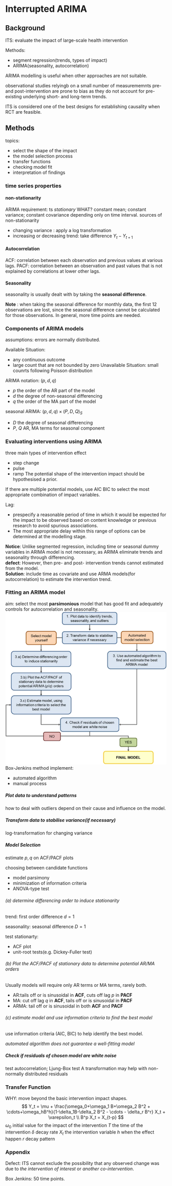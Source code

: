 # Interrupted ARIMA

## Background
ITS: evaluate the impact of large-scale health intervention

Methods: 
* segment regression(trends, types of impact)
* ARIMA(seasonality, autocorrelation)

ARIMA modelling is useful when other approaches are not suitable.

observational studies relyingb on a small number of measurememnts pre- and post-intervention are prone to bias as they do not account for pre-existing underlying short- and long-term trends.

ITS is considered one of the best designs for establishing causality when RCT are feasible.

## Methods
topics:
* select the shape of the impact
* the model selection process
* transfer functions
* checking model fit
* interpretation of findings

### time series properties

#### non-stationarity
ARIMA requirement: ts *stationary*
WHAT? constant mean; constant variance; constant covariance depending only on time interval.
sources of non-stationarity
* changing variance : apply a log transformation
* increasing or decreasing trend: take difference $Y_t - Y_{t+1}$

#### Autocorrelation
ACF: correlation between each observation and previous values at various lags.
PACF: correlation between an observation and past values that is not explained by correlations at lower other lags.

#### Seasonality
seasonality is usually dealt with by taking the **seasonal difference**.

**Note** : when taking the seasonal difference for monthly data, the first 12 observations are lost, since the seasonal difference cannot be calculated for those observations. In general, more time points are needed.

### Components of ARIMA models
assumptions: errors are normally distributed.

Available Situation:
* any continuous outcome
* large count that are not bounded by zero
Unavailable Situation: small counrts following Poisson distribution

ARIMA notation: $(p,d,q)$
* $p$ the order of the AR part of the model
* $d$ the degree of non-seasonal differencing
* $q$ the order of the MA part of the model

seasonal ARIMA: $(p,d,q)\times (P,D,Q)_S$
* $D$ the degree of seasonal differencing
* $P$, $Q$ AR, MA terms for seasonal component

### Evaluating interventions using ARIMA
three main types of intervention effect
* step change
* pulse
* ramp
The potential shape of the intervention impact should be hypothesised a prior.

If there are multiple potential models,  use AIC BIC to select the most appropriate combination of impact variables.

Lag: 
* prespecify a reasonable period of time in which it would be expected for the impact to be observed based on content knowledge or previous research to avoid spurious associations.
* The most appropriate delay within this range of options can be determined at the modelling stage.

**Notice**: Unlike segmented regression, including time or seasonal dummy variables in ARIMA model is not necessary, as ARIMA eliminate trends and seasonality through differencing.</br>
**defect**: However, then pre- and post- intervention trends cannot estimated from the model.</br>
**Solution**: include time as covariate and use ARMA models(for autocorrelation) to estimate the intervention trend.

### Fitting an ARIMA model
aim: select the most **parsimonious** model that has good fit and adequately controls for autocorrelation and seasonality.
![](pics/ARIMAflowchart.webp)
Box-Jenkins method
implement:
* automated algorithm
* manual process

##### Plot data to understand patterns
how to deal with outliers depend on their cause and influence on the model.

##### Transform data to stabilise variance(if necessary)
log-transformation for changing variance

##### Model Selection
estimate $p, q$ on ACF/PACF plots

choosing between candidate functions
* model parsimony
* minimization of information criteria
* ANOVA-type test
###### (a) determine differencing order to induce stationarity
trend: first order difference $d=1$

seasonality: seasonal difference $D=1$

test stationarty:
* ACF plot
* unit-root tests(e.g. Dickey-Fuller test)

###### (b) Plot the ACF/PACF of stationary data to determine potential AR/MA orders
Usually models will require only AR terms or MA terms, rarely both.
* AR:tails off or is sinusoidal in **ACF**, cuts off lag $p$ in **PACF**
* MA: cut off lag $q$ in **ACF**, tails off or is sinusoidal in **PACF**
* ARMA: tail off or is sinusoidal in both **ACF** and **PACF**


###### (c) estimate model and use information criteria to find the best model
use information criteria (AIC, BIC) to help identify the best model.

*automated algorithm does not guarantee a well-fitting model*


##### Check if residuals of chosen model are white noise
test autocorrelation; Ljung-Box test
A transformation may help with non-normally distributed residuals


### Transfer Function
WHY:  move beyond the basic intervention impact shapes.
$$
Y_t = \mu + \frac{\omega_0+\omega_1 B+\omega_2 B^2 + \cdots+\omega_hB^h}{1-\delta_1B-\delta_2 B^2 - \cdots - \delta_r B^r} X_t + \varepsilon_t \\
B^p X_t = X_{t-p}
$$
$\omega_0$ initial value for the impact of the intervention
$T$ the time of the intervention
$\delta$ decay rate
$X_t$ the intervention variable
$h$ when the effect happen
$r$ decay pattern

### Appendix
Defect: ITS cannot exclude the possibility that any observed change was due to *the intervention of interest* or *another co-intervention*.

Box Jenkins: 50 time points.




